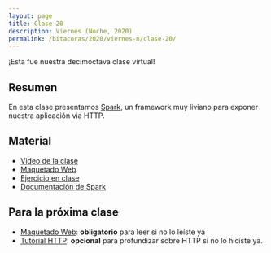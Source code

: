 ```yaml
---
layout: page
title: Clase 20
description: Viernes (Noche, 2020)
permalink: /bitacoras/2020/viernes-n/clase-20/
---
```


¡Esta fue nuestra decimoctava clase virtual!

## Resumen

En esta clase presentamos [Spark](http://sparkjava.com/), un framework muy liviano para exponer nuestra aplicación via HTTP.

## Material

- [Video de la clase](https://us02web.zoom.us/rec/share/6nqytG84wWz5BWhuYAn6kU0p-4XE31wzETX45IcIEFnM5Kom7YHdsyBAE6ISvRp9.hWKMe8CN2-X8y9Ah?startTime=1602281006000)
- [Maquetado Web](https://docs.google.com/document/d/1UoEb9bzut-nMmB6wxDUVND3V8EymNFgOsw7Hka6EEkc/edit#heading=h.6ew85j4snou0)
- [Ejercicio en clase](https://github.com/dds-utn/jpa-proof-of-concept-template/tree/modelo-consultoras)
- [Documentación de Spark](http://sparkjava.com/documentation)

## Para la próxima clase

- [Maquetado Web](https://docs.google.com/document/d/1UoEb9bzut-nMmB6wxDUVND3V8EymNFgOsw7Hka6EEkc/edit#heading=h.6ew85j4snou0): **obligatorio** para leer si no lo leíste ya
- [Tutorial HTTP](https://github.com/flbulgarelli/http-tutorial/tree/master/tutorial/es): **opcional** para profundizar sobre HTTP si no lo hiciste ya.



